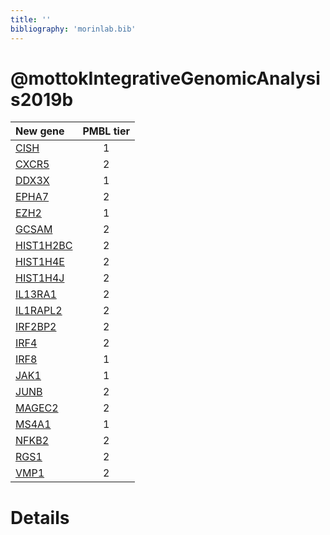 ```yaml
---
title: ''
bibliography: 'morinlab.bib'
---
```


# @mottokIntegrativeGenomicAnalysis2019b
|New gene|PMBL tier|
|:-|:-:|
|[CISH](CISH)|1 |
|[CXCR5](CXCR5)|2 |
|[DDX3X](DDX3X)|1 |
|[EPHA7](EPHA7)|2 |
|[EZH2](EZH2)|1 |
|[GCSAM](GCSAM)|2 |
|[HIST1H2BC](HIST1H2BC)|2 |
|[HIST1H4E](HIST1H4E)|2 |
|[HIST1H4J](HIST1H4J)|2 |
|[IL13RA1](IL13RA1)|2 |
|[IL1RAPL2](IL1RAPL2)|2 |
|[IRF2BP2](IRF2BP2)|2 |
|[IRF4](IRF4)|2 |
|[IRF8](IRF8)|1 |
|[JAK1](JAK1)|1 |
|[JUNB](JUNB)|2 |
|[MAGEC2](MAGEC2)|2 |
|[MS4A1](MS4A1)|1 |
|[NFKB2](NFKB2)|2 |
|[RGS1](RGS1)|2 |
|[VMP1](VMP1)|2 |

# Details

